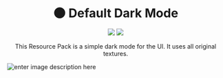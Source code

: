 <h1 align="center">🌑 Default Dark Mode</h1>

<p align="center">
<a href="https://github.com/xnebulr/Minecraft-Default-Dark-Mode/releases"><img src="https://img.shields.io/github/v/release/xnebulr/Minecraft-Default-Dark-Mode"></a>
<a href="https://github.com/xnebulr/Minecraft-Default-Dark-Mode/releases"><img src="https://img.shields.io/github/downloads/xnebulr/Minecraft-Default-Dark-Mode/total"></a>
</p>

<p align="center">This Resource Pack is a simple dark mode for the UI. It uses all original textures.</p>

![enter image description here](https://media.nebulr.me/files/3c58c3855a2403d6.png)
